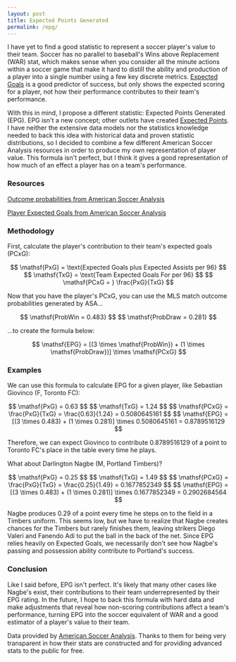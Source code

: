 ```yaml
---
layout: post
title: Expected Points Generated
permalink: /epg/
---
```


I have yet to find a good statistic to represent a soccer player's value to their team. Soccer has no parallel to baseball's Wins above Replacement (WAR) stat, which makes sense when you consider all the minute actions within a soccer game that make it hard to distill the ability and production of a player into a single number using a few key discrete metrics. [Expected Goals](http://www.americansocceranalysis.com/explanation/) is a good predictor of success, but only shows the expected scoring for a player, not how their performance contributes to their team's performance.

With this in mind, I propose a different statistic: Expected Points Generated (EPG). EPG isn't a new concept; other outlets have created [Expected Points](http://www.americansocceranalysis.com/home/2016/6/19/goodbye-expected-goals-hello-expected-points). I have neither the extensive data models nor the statistics knowledge needed to back this idea with historical data and proven statistic distributions, so I decided to combine a few different American Soccer Analysis resources in order to produce my own representation of player value. This formula isn't perfect, but I think it gives a good representation of how much of an effect a player has on a team's performance.

### Resources

[Outcome probabilities from American Soccer Analysis](http://www.americansocceranalysis.com/win-expectancy-1/)


[Player Expected Goals from American Soccer Analysis](http://www.americansocceranalysis.com/player-xg-2017/)


### Methodology

First, calculate the player's contribution to their team's expected goals (PCxG):

<p style="text-align: center">
$$ \mathsf{PxG} = \text{Expected Goals plus Expected Assists per 96} $$
$$ \mathsf{TxG} = \text{Team Expected Goals For per 96} $$
$$ \mathsf{PCxG = } \frac{PxG}{TxG} $$
</p>

Now that you have the player's PCxG, you can use the MLS match outcome probabilities generated by ASA...

<p style="text-align: center">
$$ \mathsf{ProbWin = 0.483} $$
$$ \mathsf{ProbDraw = 0.281} $$
</p>

...to create the formula below:

<p style="text-align: center">
$$ \mathsf{EPG} = [(3 \times \mathsf{ProbWin}) + (1 \times \mathsf{ProbDraw})] \times \mathsf{PCxG} $$
</p>

### Examples

We can use this formula to calculate EPG for a given player, like Sebastian Giovinco (F, Toronto FC):

<p style="text-align:center">
$$ \mathsf{PxG} = 0.63 $$
$$ \mathsf{TxG} = 1.24 $$
$$ \mathsf{PCxG} = \frac{PxG}{TxG} = \frac{0.63}{1.24} = 0.5080645161 $$
$$ \mathsf{EPG} = [(3 \times 0.483) + (1 \times 0.281)] \times 0.5080645161 = 0.8789516129 $$
</p>

Therefore, we can expect Giovinco to contribute 0.8789516129 of a point to Toronto FC's place in the table every time he plays.

What about Darlington Nagbe (M, Portland Timbers)?

<p style="text-align:center">
$$ \mathsf{PxG} = 0.25 $$
$$ \mathsf{TxG} = 1.49 $$
$$ \mathsf{PCxG} = \frac{PxG}{TxG} = \frac{0.25}{1.49} = 0.1677852349 $$
$$ \mathsf{EPG} = [(3 \times 0.483) + (1 \times 0.281)] \times 0.1677852349 = 0.2902684564 $$
</p>

Nagbe produces 0.29 of a point every time he steps on to the field in a Timbers uniform. This seems low, but we have to realize that Nagbe creates chances for the Timbers but rarely finishes them, leaving strikers Diego Valeri and Fanendo Adi to put the ball in the back of the net. Since EPG relies heavily on Expected Goals, we necessarily don't see how Nagbe's passing and possession ability contribute to Portland's success.

### Conclusion

Like I said before, EPG isn't perfect. It's likely that many other cases like Nagbe's exist, their contributions to their team underrepresented by their EPG rating. In the future, I hope to back this formula with hard data and make adjustments that reveal how non-scoring contributions affect a team's performance, turning EPG into the soccer equivalent of WAR and a good estimator of a player's value to their team.

<p class="small">Data provided by <a href="https://americansocceranalysis.com">American Soccer Analysis</a>. Thanks to them for being very transparent in how their stats are constructed and for providing advanced stats to the public for free.</p>
